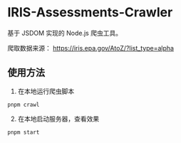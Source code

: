 # IRIS-Assessments-Crawler

基于 JSDOM 实现的 Node.js 爬虫工具。

爬取数据来源： https://iris.epa.gov/AtoZ/?list_type=alpha

## 使用方法

1. 在本地运行爬虫脚本

```shell
pnpm crawl
```

2. 在本地启动服务器，查看效果

```shell
pnpm start
```
